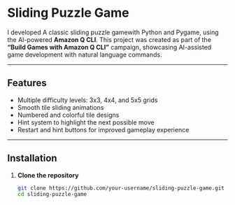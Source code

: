 # Sliding Puzzle Game

I developed A classic sliding puzzle gamewith Python and Pygame,  using the AI-powered **Amazon Q CLI**. This project was created as part of the **“Build Games with Amazon Q CLI”** campaign, showcasing AI-assisted game development with natural language commands.

---

## Features

- Multiple difficulty levels: 3x3, 4x4, and 5x5 grids  
- Smooth tile sliding animations  
- Numbered and colorful tile designs   
- Hint system to highlight the next possible move  
- Restart and hint buttons for improved gameplay experience  

---

## Installation

1. **Clone the repository**

   ```bash
   git clone https://github.com/your-username/sliding-puzzle-game.git
   cd sliding-puzzle-game
